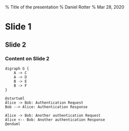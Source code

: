 % Title of the presentation
% Daniel Rotter
% Mar 28, 2020

# Slide 1

## Slide 2

### Content on Slide 2

```graphviz
digraph G {
    A -> C
    A -> D
    B -> E
    B -> F
}
```

```plantuml
@startuml
Alice -> Bob: Authentication Request
Bob --> Alice: Authentication Response

Alice -> Bob: Another authentication Request
Alice <-- Bob: Another authentication Response
@enduml
```
